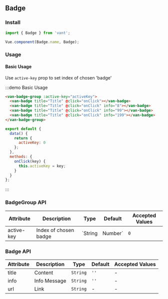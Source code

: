 <script>
export default {
  data() {
    return {
      activeKey: 0
    };
  },
  methods: {
    onClick(key) {
      this.activeKey = key;
    }
  }
};
</script>

## Badge

### Install
``` javascript
import { Badge } from 'vant';

Vue.component(Badge.name, Badge);
```

### Usage

#### Basic Usage
Use `active-key` prop to set index of chosen 'badge'

:::demo Basic Usage
```html
<van-badge-group :active-key="activeKey">
  <van-badge title="Title" @click="onClick"></van-badge>
  <van-badge title="Title" @click="onClick" info="8"></van-badge>
  <van-badge title="Title" @click="onClick" info="99"></van-badge>
  <van-badge title="Title" @click="onClick" info="199"></van-badge>
</van-badge-group>
```

``` javascript
export default {
  data() {
    return {
      activeKey: 0
    };
  },
  methods: {
    onClick(key) {
      this.activeKey = key;
    }
  }
};
```
:::

### BadgeGroup API

| Attribute | Description | Type | Default | Accepted Values |
|-----------|-----------|-----------|-------------|-------------|
| active-key | Index of chosen badge | `String | Number` | `0` | - |

### Badge API
| Attribute | Description | Type | Default | Accepted Values |
|-----------|-----------|-----------|-------------|-------------|
| title | Content | `String` | `''` | - |
| info | Info Message | `String` | `''` | - |
| url | Link | `String` | - | - |
